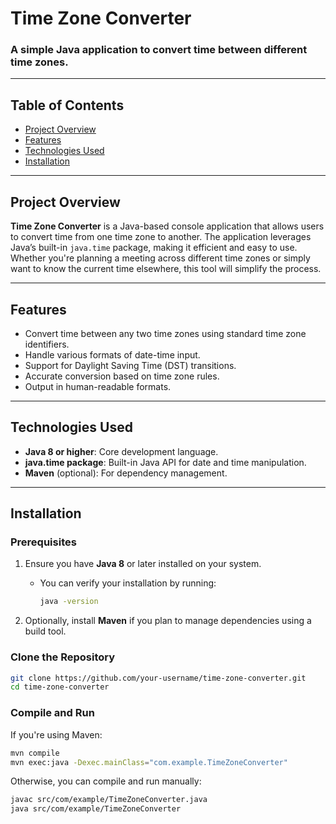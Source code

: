 # Time Zone Converter

### A simple Java application to convert time between different time zones.

---

## Table of Contents
- [Project Overview](#project-overview)
- [Features](#features)
- [Technologies Used](#technologies-used)
- [Installation](#installation)
---

## Project Overview

**Time Zone Converter** is a Java-based console application that allows users to convert time from one time zone to another. The application leverages Java’s built-in `java.time` package, making it efficient and easy to use. Whether you're planning a meeting across different time zones or simply want to know the current time elsewhere, this tool will simplify the process.

---

## Features

- Convert time between any two time zones using standard time zone identifiers.
- Handle various formats of date-time input.
- Support for Daylight Saving Time (DST) transitions.
- Accurate conversion based on time zone rules.
- Output in human-readable formats.

---

## Technologies Used

- **Java 8 or higher**: Core development language.
- **java.time package**: Built-in Java API for date and time manipulation.
- **Maven** (optional): For dependency management.

---

## Installation

### Prerequisites

1. Ensure you have **Java 8** or later installed on your system.
   - You can verify your installation by running:
     ```bash
     java -version
     ```

2. Optionally, install **Maven** if you plan to manage dependencies using a build tool.

### Clone the Repository

```bash
git clone https://github.com/your-username/time-zone-converter.git
cd time-zone-converter
```
### Compile and Run
  If you're using Maven:
  ```bash
  mvn compile
  mvn exec:java -Dexec.mainClass="com.example.TimeZoneConverter"
```
Otherwise, you can compile and run manually:
```bash
javac src/com/example/TimeZoneConverter.java
java src/com/example/TimeZoneConverter
```


